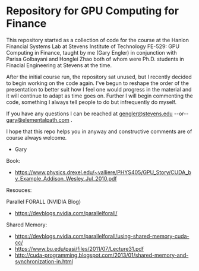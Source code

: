 # Repository for GPU Computing for Finance

This repository started as a collection of code for the course at the Hanlon Financial Systems Lab at Stevens Institute of Technology FE-529: GPU Computing in Finance, taught by me (Gary Engler) in conjunction with Parisa Golbayani and Honglei Zhao both of whom were Ph.D. students in Finacial Engineering at Stevens at the time.

After the initial course run, the repository sat unused, but I recently decided to begin working on the code again.  I've begun to reshape the order of the presentation to better suit how I feel one would progress in the material and it will continue to adapt as time goes on.  Further I will begin commenting the code, something I always tell people to do but infrequently do myself.

If you have any questions I can be reached at gengler@stevens.edu --or-- gary@elementalpath.com .

I hope that this repo helps you in anyway and constructive comments are of course always welcome.

- Gary

Book:
* https://www.physics.drexel.edu/~valliere/PHYS405/GPU_Story/CUDA_by_Example_Addison_Wesley_Jul_2010.pdf

Resouces:

Parallel FORALL (NVIDIA Blog)
* https://devblogs.nvidia.com/parallelforall/

Shared Memory:
* https://devblogs.nvidia.com/parallelforall/using-shared-memory-cuda-cc/
* https://www.bu.edu/pasi/files/2011/07/Lecture31.pdf
* http://cuda-programming.blogspot.com/2013/01/shared-memory-and-synchronization-in.html
